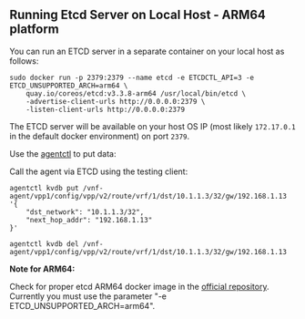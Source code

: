 
## Running Etcd Server on Local Host - ARM64 platform

You can run an ETCD server in a separate container on your local
host as follows:
```
sudo docker run -p 2379:2379 --name etcd -e ETCDCTL_API=3 -e ETCD_UNSUPPORTED_ARCH=arm64 \
    quay.io/coreos/etcd:v3.3.8-arm64 /usr/local/bin/etcd \
    -advertise-client-urls http://0.0.0.0:2379 \
    -listen-client-urls http://0.0.0.0:2379
```
The ETCD server will be available on your host OS IP (most likely 
`172.17.0.1` in the default docker environment) on port `2379`.

Use the [agentctl](../../cmd/agentctl) to put data: 

Call the agent via ETCD using the testing client:
```
agentctl kvdb put /vnf-agent/vpp1/config/vpp/v2/route/vrf/1/dst/10.1.1.3/32/gw/192.168.1.13 '{
	"dst_network": "10.1.1.3/32",
	"next_hop_addr": "192.168.1.13"
}'

agentctl kvdb del /vnf-agent/vpp1/config/vpp/v2/route/vrf/1/dst/10.1.1.3/32/gw/192.168.1.13
```
**Note for ARM64:**

Check for proper etcd ARM64 docker image in the [official repository](https://quay.io/repository/coreos/etcd?tag=latest&tab=tags).
Currently you must use the parameter "-e ETCD_UNSUPPORTED_ARCH=arm64".
```
```
